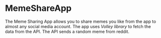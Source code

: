 # MemeShareApp

The Meme Sharing App allows you to share memes you like from the app to almost any social media account. The app uses *Volley library* to fetch the data from the API. The API sends a random meme from reddit.

